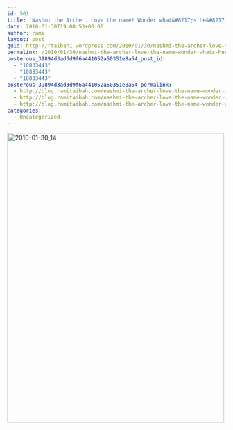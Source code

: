 ```yaml
---
id: 501
title: 'Nashmi the Archer. Love the name! Wonder what&#8217;s he&#8217;s smoking, or what 	his parents were smoking for that matter.'
date: 2010-01-30T19:08:53+00:00
author: rami
layout: post
guid: http://rtaibah1.wordpress.com/2010/01/30/nashmi-the-archer-love-the-name-wonder-whats-hes-smoking-or-what-his-parents-were-smoking-for-that-matter
permalink: /2010/01/30/nashmi-the-archer-love-the-name-wonder-whats-hes-smoking-or-what-his-parents-were-smoking-for-that-matter/
posterous_39894d3ad3d9f6a441052a50351e8a54_post_id:
  - "10833443"
  - "10833443"
  - "10833443"
posterous_39894d3ad3d9f6a441052a50351e8a54_permalink:
  - http://blog.ramitaibah.com/nashmi-the-archer-love-the-name-wonder-whats
  - http://blog.ramitaibah.com/nashmi-the-archer-love-the-name-wonder-whats
  - http://blog.ramitaibah.com/nashmi-the-archer-love-the-name-wonder-whats
categories:
  - Uncategorized
---
```

<div class='p_embed p_image_embed'>
  <a href="http://139.59.20.41/wp-content/uploads/2011/12/2010-01-30_14-03-10-scaled-1000.jpg"><img alt="2010-01-30_14" height="667" src="http://139.59.20.41/wp-content/uploads/2011/12/2010-01-30_14-03-10-scaled-1000.jpg?w=225" width="500" /></a>
</div>